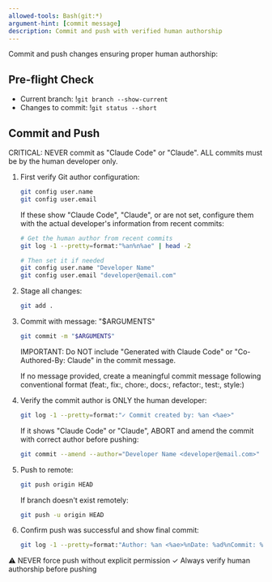 ```yaml
---
allowed-tools: Bash(git:*)
argument-hint: [commit message]
description: Commit and push with verified human authorship
---
```


Commit and push changes ensuring proper human authorship:

## Pre-flight Check
- Current branch: !`git branch --show-current`
- Changes to commit: !`git status --short`

## Commit and Push

CRITICAL: NEVER commit as "Claude Code" or "Claude". ALL commits must be by the human developer only.

1. First verify Git author configuration:
   ```bash
   git config user.name
   git config user.email
   ```

   If these show "Claude Code", "Claude", or are not set, configure them with the actual developer's information from recent commits:
   ```bash
   # Get the human author from recent commits
   git log -1 --pretty=format:"%an%n%ae" | head -2

   # Then set it if needed
   git config user.name "Developer Name"
   git config user.email "developer@email.com"
   ```

2. Stage all changes:
   ```bash
   git add .
   ```

3. Commit with message: "$ARGUMENTS"
   ```bash
   git commit -m "$ARGUMENTS"
   ```

   IMPORTANT: Do NOT include "Generated with Claude Code" or "Co-Authored-By: Claude" in the commit message.

   If no message provided, create a meaningful commit message following conventional format (feat:, fix:, chore:, docs:, refactor:, test:, style:)

4. Verify the commit author is ONLY the human developer:
   ```bash
   git log -1 --pretty=format:"✓ Commit created by: %an <%ae>"
   ```

   If it shows "Claude Code" or "Claude", ABORT and amend the commit with correct author before pushing:
   ```bash
   git commit --amend --author="Developer Name <developer@email.com>" --no-edit
   ```

5. Push to remote:
   ```bash
   git push origin HEAD
   ```

   If branch doesn't exist remotely:
   ```bash
   git push -u origin HEAD
   ```

6. Confirm push was successful and show final commit:
   ```bash
   git log -1 --pretty=format:"Author: %an <%ae>%nDate: %ad%nCommit: %H%nMessage: %s"
   ```

⚠️ NEVER force push without explicit permission
✓ Always verify human authorship before pushing
